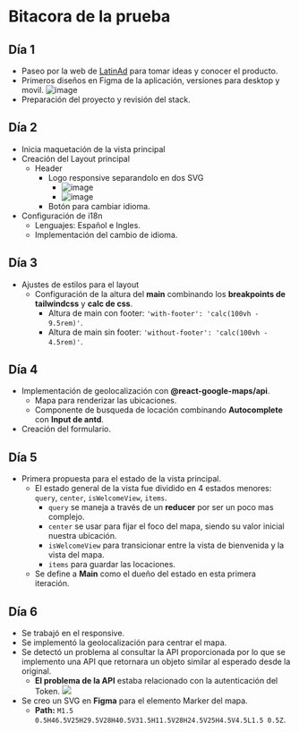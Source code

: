# Bitacora de la prueba

## Día 1
- Paseo por la web de [LatinAd](latinad.com) para tomar ideas y conocer el producto.
- Primeros diseños en Figma de la aplicación, versiones para desktop y movil.
  ![image](https://github.com/user-attachments/assets/8c28ae9f-02fa-46a9-a70a-9995f0f8e0cb)
- Preparación del proyecto y revisión del stack.

## Día 2
- Inicia maquetación de la vista principal
- Creación del Layout principal
  - Header
    - Logo responsive separandolo en dos SVG
      - ![image](https://github.com/user-attachments/assets/1e7fa7c3-4038-41f6-ba70-f1372762662b)
      - ![image](https://github.com/user-attachments/assets/b47fc03f-21c0-4ebc-8416-64a783f8f4ed)
    - Botón para cambiar idioma.
- Configuración de i18n
  - Lenguajes: Español e Ingles.
  - Implementación del cambio de idioma.

## Día 3
- Ajustes de estilos para el layout
  - Configuración de la altura del **main** combinando los **breakpoints de tailwindcss** y **calc de css**.
    - Altura de main con footer: `'with-footer': 'calc(100vh - 9.5rem)'`.
    - Altura de main sin footer: `'without-footer': 'calc(100vh - 4.5rem)'`.

## Día 4
- Implementación de geolocalización con **@react-google-maps/api**.
  - Mapa para renderizar las ubicaciones.
  - Componente de busqueda de locación combinando **Autocomplete** con **Input de antd**.
- Creación del formulario.

## Día 5
- Primera propuesta para el estado de la vista principal.
  - El estado general de la vista fue dividido en 4 estados menores: `query`, `center`, `isWelcomeView`, `items`.
    - `query` se maneja a través de un **reducer** por ser un poco mas complejo.
    - `center` se usar para fijar el foco del mapa, siendo su valor inicial nuestra ubicación.
    - `isWelcomeView` para transicionar entre la vista de bienvenida y la vista del mapa.
    - `items` para guardar las locaciones.
  - Se define a **Main** como el dueño del estado en esta primera iteración.
 
## Día 6
- Se trabajó en el responsive.
- Se implementó la geolocalización para centrar el mapa.
- Se detectó un problema al consultar la API proporcionada por lo que se implemento una API que retornara un objeto similar al esperado desde la original.
  - **El problema de la API** estaba relacionado con la autenticación del Token. <img src="https://img.shields.io/badge/-Error-red?style=plastic"/>
- Se creo un SVG en **Figma** para el elemento Marker del mapa.
  - **Path:** `M1.5 0.5H46.5V25H29.5V28H40.5V31.5H11.5V28H24.5V25H4.5V4.5L1.5 0.5Z`.

